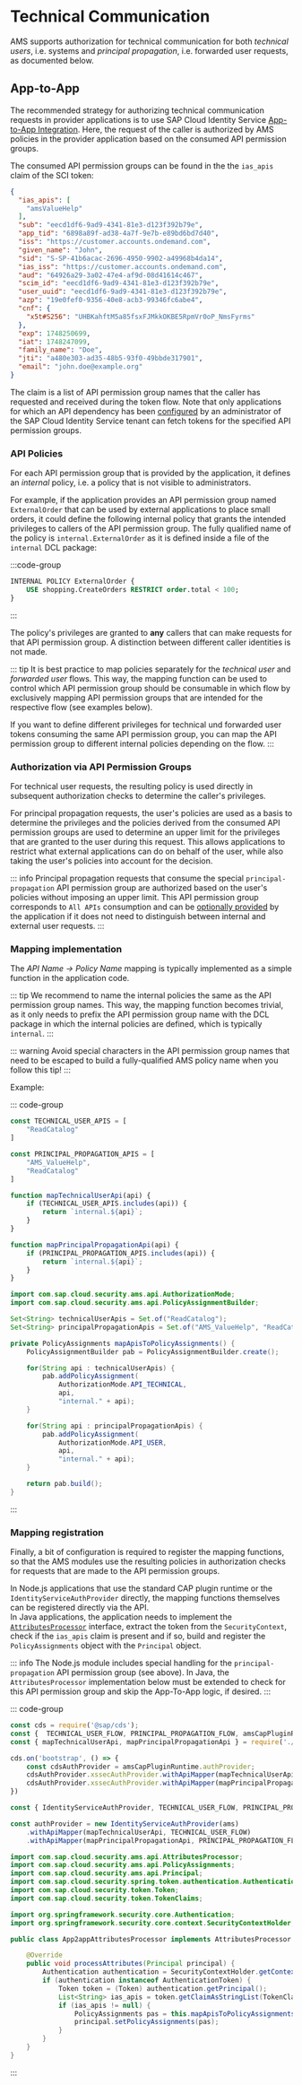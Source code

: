 # Technical Communication

AMS supports authorization for technical communication for both *technical users*, i.e. systems and *principal propagation*, i.e. forwarded user requests, as documented below.

## App-to-App

The recommended strategy for authorizing technical communication requests in provider applications is to use SAP Cloud Identity Service [App-to-App Integration](https://help.sap.com/docs/cloud-identity-services/cloud-identity-services/consume-apis-from-other-applications). Here, the request of the caller is authorized by AMS policies in the provider application based on the consumed API permission groups. 

The consumed API permission groups can be found in the the `ias_apis` claim of the SCI token:

```json
{
  "ias_apis": [
    "amsValueHelp"
  ],
  "sub": "eecd1df6-9ad9-4341-81e3-d123f392b79e",
  "app_tid": "6898a89f-ad38-4a7f-9e7b-e89bd6bd7d40",
  "iss": "https://customer.accounts.ondemand.com",
  "given_name": "John",
  "sid": "S-SP-41b6acac-2696-4950-9902-a49968b4da14",
  "ias_iss": "https://customer.accounts.ondemand.com",
  "aud": "64926a29-3a02-47e4-af9d-08d41614c467",
  "scim_id": "eecd1df6-9ad9-4341-81e3-d123f392b79e",
  "user_uuid": "eecd1df6-9ad9-4341-81e3-d123f392b79e",
  "azp": "19e0fef0-9356-40e8-acb3-99346fc6abe4",
  "cnf": {
    "x5t#S256": "UHBKahftM5a85fsxFJMkkOKBE5RpmVr0oP_NmsFyrms"
  },
  "exp": 1748250699,
  "iat": 1748247099,
  "family_name": "Doe",
  "jti": "a480e303-ad35-48b5-93f0-49bbde317901",
  "email": "john.doe@example.org"
}
```

The claim is a list of API permission group names that the caller has requested and received during the token flow. Note that only applications for which an API dependency has been [configured](https://help.sap.com/docs/cloud-identity-services/cloud-identity-services/consume-api-from-another-application) by an administrator of the SAP Cloud Identity Service tenant can fetch tokens for the specified API permission groups.

### API Policies

For each API permission group that is provided by the application, it defines an *internal* policy, i.e. a policy that is not visible to administrators.

For example, if the application provides an API permission group named `ExternalOrder` that can be used by external applications to place small orders, it could define the following internal policy that grants the intended privileges to callers of the API permission group. The fully qualified name of the policy is `internal.ExternalOrder` as it is defined inside a file of the `internal` DCL package:

:::code-group
```sql [dcl/internal/apiPolicies.dcl]
INTERNAL POLICY ExternalOrder {
    USE shopping.CreateOrders RESTRICT order.total < 100;
}
```
:::

The policy's privileges are granted to **any** callers that can make requests for that API permission group. A distinction between different caller identities is not made.

::: tip
It is best practice to map policies separately for the *technical user* and *forwarded user* flows. This way, the mapping function can be used to control which API permission group should be consumable in which flow by exclusively mapping API permission groups that are intended for the respective flow (see examples below).

If you want to define different privileges for technical und forwarded user tokens consuming the same API permission group, you can map the API permission group to different internal policies depending on the flow.
:::

### Authorization via API Permission Groups

For technical user requests, the resulting policy is used directly in subsequent authorization checks to determine the caller's privileges.

For principal propagation requests, the user's policies are used as a basis to determine the privileges and the policies derived from the consumed API permission groups are used to determine an upper limit for the privileges that are granted to the user during this request. This allows applications to restrict what external applications can do on behalf of the user, while also taking the user's policies into account for the decision.

::: info
Principal propagation requests that consume the special `principal-propagation` API permission group are authorized based on the user's policies without imposing an upper limit. This API permission group corresponds to `All APIs` consumption and can be [optionally provided](https://help.sap.com/docs/cloud-identity-services/cloud-identity-services/consume-apis-from-other-applications) by the application if it does not need to distinguish between internal and external user requests.
:::

### Mapping implementation
The *API Name -> Policy Name* mapping is typically implemented as a simple function in the application code.

::: tip
We recommend to name the internal policies the same as the API permission group names. This way, the mapping function becomes trivial, as it only needs to prefix the API permission group name with the DCL package in which the internal policies are defined, which is typically `internal`.
:::

::: warning
Avoid special characters in the API permission group names that need to be escaped to build a fully-qualified AMS policy name when you follow this tip!
:::

Example:

::: code-group
```js [Node.js]
const TECHNICAL_USER_APIS = [
    "ReadCatalog"
]

const PRINCIPAL_PROPAGATION_APIS = [
    "AMS_ValueHelp",
    "ReadCatalog"
]

function mapTechnicalUserApi(api) {
    if (TECHNICAL_USER_APIS.includes(api)) {
        return `internal.${api}`;
    }
}

function mapPrincipalPropagationApi(api) {
    if (PRINCIPAL_PROPAGATION_APIS.includes(api)) {
        return `internal.${api}`;
    }
}
```

```java [Java]
import com.sap.cloud.security.ams.api.AuthorizationMode;
import com.sap.cloud.security.ams.api.PolicyAssignmentBuilder;

Set<String> technicalUserApis = Set.of("ReadCatalog");
Set<String> principalPropagationApis = Set.of("AMS_ValueHelp", "ReadCatalog");

private PolicyAssignments mapApisToPolicyAssignments() {
    PolicyAssignmentBuilder pab = PolicyAssignmentBuilder.create();

    for(String api : technicalUserApis) {
        pab.addPolicyAssignment(
            AuthorizationMode.API_TECHNICAL,
            api,
            "internal." + api);
    }

    for(String api : principalPropagationApis) {
        pab.addPolicyAssignment(
            AuthorizationMode.API_USER,
            api,
            "internal." + api);
    }

    return pab.build();
}
```

:::

### Mapping registration
Finally, a bit of configuration is required to register the mapping functions, so that the AMS modules use the resulting policies in authorization checks for requests that are made to the API permission groups.

In Node.js applications that use the standard CAP plugin runtime or the `IdentityServiceAuthProvider` directly, the mapping functions themselves can be registered directly via the API.\
In Java applications, the application needs to implement the [`AttributesProcessor`](/java/jakarta-ams/jakarta-ams#AttributesProcessor) interface, extract the token from the `SecurityContext`, check if the `ias_apis` claim is present and if so, build and register the `PolicyAssignments` object with the `Principal` object.

::: info
The Node.js module includes special handling for the `principal-propagation` API permission group (see above). In Java, the `AttributesProcessor` implementation below must be extended to check for this API permission group and skip the App-To-App logic, if desired.
:::

::: code-group
```js [CAP Node.js]
const cds = require('@sap/cds');
const {  TECHNICAL_USER_FLOW, PRINCIPAL_PROPAGATION_FLOW, amsCapPluginRuntime } = require("@sap/ams");
const { mapTechnicalUserApi, mapPrincipalPropagationApi } = require('./apis'); // import mapping functions

cds.on('bootstrap', () => {
    const cdsAuthProvider = amsCapPluginRuntime.authProvider;
    cdsAuthProvider.xssecAuthProvider.withApiMapper(mapTechnicalUserApi, TECHNICAL_USER_FLOW);
    cdsAuthProvider.xssecAuthProvider.withApiMapper(mapPrincipalPropagationApi, PRINCIPAL_PROPAGATION_FLOW);
})
```

```js [Node.js]
const { IdentityServiceAuthProvider, TECHNICAL_USER_FLOW, PRINCIPAL_PROPAGATION_FLOW } = require("@sap/ams");

const authProvider = new IdentityServiceAuthProvider(ams)
    .withApiMapper(mapTechnicalUserApi, TECHNICAL_USER_FLOW)
    .withApiMapper(mapPrincipalPropagationApi, PRINCIPAL_PROPAGATION_FLOW);
```

```java [CAP Java + Java]
import com.sap.cloud.security.ams.api.AttributesProcessor;
import com.sap.cloud.security.ams.api.PolicyAssignments;
import com.sap.cloud.security.ams.api.Principal;
import com.sap.cloud.security.spring.token.authentication.AuthenticationToken;
import com.sap.cloud.security.token.Token;
import com.sap.cloud.security.token.TokenClaims;

import org.springframework.security.core.Authentication;
import org.springframework.security.core.context.SecurityContextHolder;

public class App2appAttributesProcessor implements AttributesProcessor {

    @Override
    public void processAttributes(Principal principal) {
        Authentication authentication = SecurityContextHolder.getContext().getAuthentication();
        if (authentication instanceof AuthenticationToken) {
            Token token = (Token) authentication.getPrincipal();
            List<String> ias_apis = token.getClaimAsStringList(TokenClaims.IAS_APIS);
            if (ias_apis != null) {
                PolicyAssignments pas = this.mapApisToPolicyAssignments(); // see example above
                principal.setPolicyAssignments(pas);
            }
        }
    }
}
```
:::